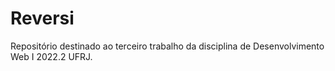 # Reversi
Repositório destinado ao terceiro trabalho da disciplina de Desenvolvimento Web I 2022.2 UFRJ.
